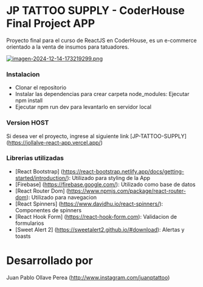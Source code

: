  # JP TATTOO SUPPLY - CoderHouse Final Project APP

 Proyecto final para el curso de ReactJS en CoderHouse, es un e-commerce orientado a la venta de insumos para tatuadores.

[![imagen-2024-12-14-173219299.png](https://i.postimg.cc/Yqk35BK5/imagen-2024-12-14-173219299.png)](https://postimg.cc/0rWDS3Nn)

### Instalacion

- Clonar el repositorio
- Instalar las dependencias para crear carpeta node_modules: Ejecutar npm install
- Ejecutar npm run dev para levantarlo en servidor local

### Version HOST 

Si desea ver el proyecto, ingrese al siguiente link [JP-TATTOO-SUPPLY] (https://jollalve-react-app.vercel.app/)

### Librerias utilizadas

- [React Bootstrap] (https://react-bootstrap.netlify.app/docs/getting-started/introduction/): Utilizado para styling de la App
- [Firebase] (https://firebase.google.com/): Utilizado como base de datos
- [React Router Dom] (https://www.npmjs.com/package/react-router-dom): Utilizado para navegacion
- [React Spinners] (https://www.davidhu.io/react-spinners/): Componentes de spinners
- [React Hook Form] (https://react-hook-form.com): Validacion de formularios
- [Sweet Alert 2] (https://sweetalert2.github.io/#download): Alertas y toasts

# Desarrollado por

Juan Pablo Ollave Perea (http://www.instagram.com/juanptattoo)


 
